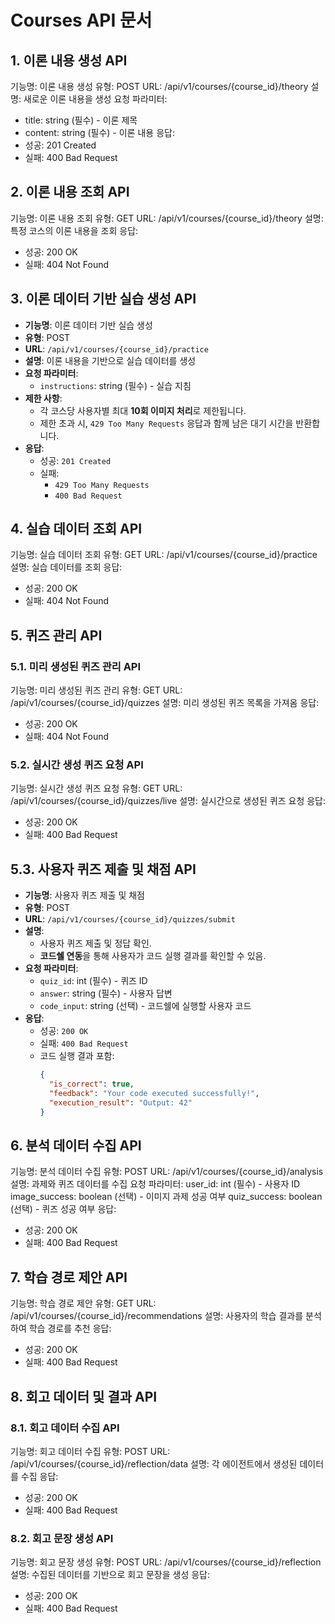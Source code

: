 # Courses API 문서

## 1. 이론 내용 생성 API
기능명: 이론 내용 생성
유형: POST
URL: /api/v1/courses/{course_id}/theory
설명: 새로운 이론 내용을 생성
요청 파라미터:
- title: string (필수) - 이론 제목
- content: string (필수) - 이론 내용
응답:
- 성공: 201 Created
- 실패: 400 Bad Request


## 2. 이론 내용 조회 API
기능명: 이론 내용 조회
유형: GET
URL: /api/v1/courses/{course_id}/theory
설명: 특정 코스의 이론 내용을 조회
응답:
- 성공: 200 OK
- 실패: 404 Not Found

## 3. 이론 데이터 기반 실습 생성 API
- **기능명**: 이론 데이터 기반 실습 생성  
- **유형**: POST  
- **URL**: `/api/v1/courses/{course_id}/practice`  
- **설명**: 이론 내용을 기반으로 실습 데이터를 생성  
- **요청 파라미터**:  
  - `instructions`: string (필수) - 실습 지침  
- **제한 사항**:  
  - 각 코스당 사용자별 최대 **10회 이미지 처리**로 제한됩니다.
  - 제한 초과 시, `429 Too Many Requests` 응답과 함께 남은 대기 시간을 반환합니다.  
- **응답**:  
  - 성공: `201 Created`  
  - 실패:  
    - `429 Too Many Requests`
    - `400 Bad Request`

## 4. 실습 데이터 조회 API
기능명: 실습 데이터 조회
유형: GET
URL: /api/v1/courses/{course_id}/practice
설명: 실습 데이터를 조회
응답:
- 성공: 200 OK
- 실패: 404 Not Found

## 5. 퀴즈 관리 API

### 5.1. 미리 생성된 퀴즈 관리 API
기능명: 미리 생성된 퀴즈 관리
유형: GET
URL: /api/v1/courses/{course_id}/quizzes
설명: 미리 생성된 퀴즈 목록을 가져옴
응답:
- 성공: 200 OK
- 실패: 404 Not Found

### 5.2. 실시간 생성 퀴즈 요청 API
기능명: 실시간 생성 퀴즈 요청
유형: GET
URL: /api/v1/courses/{course_id}/quizzes/live
설명: 실시간으로 생성된 퀴즈 요청
응답:
- 성공: 200 OK
- 실패: 400 Bad Request

## 5.3. 사용자 퀴즈 제출 및 채점 API
- **기능명**: 사용자 퀴즈 제출 및 채점  
- **유형**: POST  
- **URL**: `/api/v1/courses/{course_id}/quizzes/submit`  
- **설명**: 
  - 사용자 퀴즈 제출 및 정답 확인.
  - **코드쉘 연동**을 통해 사용자가 코드 실행 결과를 확인할 수 있음.
- **요청 파라미터**:  
  - `quiz_id`: int (필수) - 퀴즈 ID  
  - `answer`: string (필수) - 사용자 답변  
  - `code_input`: string (선택) - 코드쉘에 실행할 사용자 코드  
- **응답**:  
  - 성공: `200 OK`  
  - 실패: `400 Bad Request`  
  - 코드 실행 결과 포함:
    ```json
    {
      "is_correct": true,
      "feedback": "Your code executed successfully!",
      "execution_result": "Output: 42"
    }
    ```

## 6. 분석 데이터 수집 API
기능명: 분석 데이터 수집
유형: POST
URL: /api/v1/courses/{course_id}/analysis
설명: 과제와 퀴즈 데이터를 수집
요청 파라미터:
user_id: int (필수) - 사용자 ID
image_success: boolean (선택) - 이미지 과제 성공 여부
quiz_success: boolean (선택) - 퀴즈 성공 여부
응답:
- 성공: 200 OK
- 실패: 400 Bad Request

## 7. 학습 경로 제안 API
기능명: 학습 경로 제안
유형: GET
URL: /api/v1/courses/{course_id}/recommendations
설명: 사용자의 학습 결과를 분석하여 학습 경로를 추천
응답:
- 성공: 200 OK
- 실패: 400 Bad Request

## 8. 회고 데이터 및 결과 API

### 8.1. 회고 데이터 수집 API
기능명: 회고 데이터 수집
유형: POST
URL: /api/v1/courses/{course_id}/reflection/data
설명: 각 에이전트에서 생성된 데이터를 수집
응답:
- 성공: 200 OK
- 실패: 400 Bad Request

### 8.2. 회고 문장 생성 API
기능명: 회고 문장 생성
유형: POST
URL: /api/v1/courses/{course_id}/reflection
설명: 수집된 데이터를 기반으로 회고 문장을 생성
응답:
- 성공: 200 OK
- 실패: 400 Bad Request

